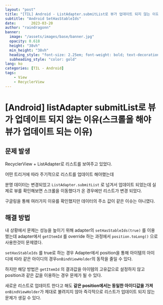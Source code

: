 ```yaml
---
layout: "post"
title: "[TIL] Android - ListAdapter.submitList로 뷰가 업데이트 되지 않는 이유(스크롤 해야 뷰가 업데이트 되는 이유)"
subtitle: "Android SetHasStableIds"
date:       2023-03-20
author: "raindragonn"
banner:
  image: "/assets/images/base/banner.jpg"
  opacity: 0.618
  height: "38vh"
  min_height: "38vh"
  heading_style: "font-size: 2.25em; font-weight: bold; text-decoration: underline"
  subheading_style: "color: gold"
lang: ko
categories: [TIL - Android]
tags:
    - View
    - RecyclerView 
---
```


# [Android] listAdapter submitList로 뷰가 업데이트 되지 않는 이유(스크롤을 해야 뷰가 업데이트 되는 이유)

## 문제 발생

RecyclerView + ListAdapter로 리스트를 보여주고 있었다.

어떤 트리거에 따라 주기적으로 리스트를 업데이트 해야했는데 

분명 데이터는 변경되었고 `ListAdapter.submitList` 로  넘겨서 업데이트 되었는데 실제로 뷰를 확인해보면 스크롤을 이동했다가 온 경우에만 리스트가 변경 되었다.

구글링을 통해 여러가지 이유를 확인했지만 데이터의 주소 값이 같은 이슈는 아니였다.

## 해결 방법

내 상황에서 문제는 성능을 높이기 위해 adapter의 `setHasStableIds(true)` 를 이용했는데  adapter에서 `getItemId` 를 override 하는 과정에서 `position.toLong()` 으로 사용한것이 문제였다.

`setHasStableIds` 를 true로 하는 경우 Adapter에서 position을 통해 아이템의 아이디에 따라 같은 아이디의 경우`onBindViewHolder`의 동작을 줄일 수 있다.

하지만 해당 방법은 `getItemId` 의 결과값을 아이템의 고유값으로 설정하지 않고 position과 같은 값을 이용하는 경우 문제가 될 수 있다.

새로운 리스트로 업데이트 한다고 해도 **같은 position에서는 동일한 아이디값을 가져** `onBindViewHolder`가 제대로 불려지지 않아 즉각적으로 리스트가 업데이트 되지 않는 문제가 생길 수 있다.

